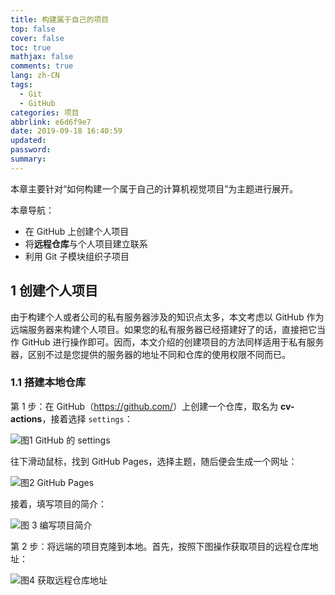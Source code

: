 ```yaml
---
title: 构建属于自己的项目
top: false
cover: false
toc: true
mathjax: false
comments: true
lang: zh-CN
tags:
  - Git
  - GitHub
categories: 项目
abbrlink: e6d6f9e7
date: 2019-09-18 16:40:59
updated:
password:
summary:
---
```


本章主要针对“如何构建一个属于自己的计算机视觉项目”为主题进行展开。

本章导航：

- 在 GitHub 上创建个人项目
- 将**远程仓库**与个人项目建立联系
- 利用 Git 子模块组织子项目

## 1 创建个人项目

由于构建个人或者公司的私有服务器涉及的知识点太多，本文考虑以 GitHub 作为远端服务器来构建个人项目。如果您的私有服务器已经搭建好了的话，直接把它当作 GitHub 进行操作即可。因而，本文介绍的创建项目的方法同样适用于私有服务器，区别不过是您提供的服务器的地址不同和仓库的使用权限不同而已。

### 1.1 搭建本地仓库

第 1 步：在 GitHub（<https://github.com/>）上创建一个仓库，取名为 **cv-actions**，接着选择 `settings`：

![图1 GitHub 的 settings](set.png)

往下滑动鼠标，找到 GitHub Pages，选择主题，随后便会生成一个网址：

![图2 GitHub Pages](GithubPages.png)

接着，填写项目的简介：

![图 3 编写项目简介](edit.png)

第 2 步：将远端的项目克隆到本地。首先，按照下图操作获取项目的远程仓库地址：

![图4 获取远程仓库地址](clone.png)
